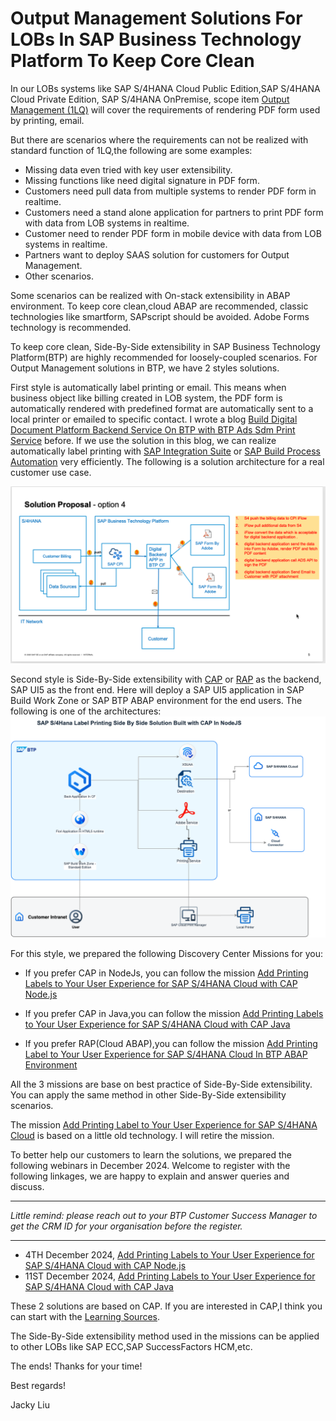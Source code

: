 

# Output Management Solutions For LOBs In SAP Business Technology Platform To Keep Core Clean


In our LOBs systems like SAP S/4HANA Cloud Public Edition,SAP S/4HANA Cloud Private Edition, SAP S/4HANA OnPremise, scope item [Output Management (1LQ)](https://me.sap.com/processnavigator/SolS/EARL_SolS-055/2023-FPS02/SolP/1LQ?region=DE) will cover the requirements of rendering PDF form used by printing, email.


But there are scenarios where the requirements can not be realized with standard function of 1LQ,the following are some examples:

-  Missing data even tried with key user extensibility.
-  Missing functions like need digital signature in PDF form.
-  Customers need pull data from multiple systems to render PDF form in realtime.
-  Customers need a stand alone application for partners to print PDF form with data from LOB systems in realtime.
-  Customer need to render PDF form in mobile device with data from LOB systems in realtime.
-  Partners want to deploy SAAS solution for customers for Output Management.
-  Other scenarios.

Some scenarios can be realized with On-stack extensibility in ABAP environment. To keep core clean,cloud ABAP are recommended, classic technologies like smartform, SAPscript should be avoided. Adobe Forms technology is recommended.


To keep core clean, Side-By-Side extensibility in SAP Business Technology Platform(BTP) are highly recommended for loosely-coupled scenarios. For Output Management solutions in BTP, we have 2 styles solutions.


First style is automatically label printing or email. This means when business object like billing created in LOB system, the PDF form is automatically rendered with predefined format are automatically sent to a local printer or emailed to specific contact. I wrote a blog [Build Digital Document Platform Backend Service On BTP with BTP Ads Sdm Print Service](https://community.sap.com/t5/technology-blogs-by-sap/build-digital-document-platform-backend-service-on-btp-with-btp-ads-sdm/ba-p/13575468) before. If we use the solution in this blog, we can realize automatically label printing with [SAP Integration Suite](https://discovery-center.cloud.sap/protected/index.html#/serviceCatalog/integration-suite?region=all) or [SAP Build Process Automation](https://discovery-center.cloud.sap/protected/index.html#/serviceCatalog/sap-build-process-automation?region=all) very efficiently. The following is a solution architecture for a real customer use case.

![alt text](image.png)


Second style is Side-By-Side extensibility with [CAP](https://cap.cloud.sap/docs/) or [RAP](https://help.sap.com/docs/ABAP_PLATFORM_NEW/fc4c71aa50014fd1b43721701471913d/289477a81eec4d4e84c0302fb6835035.html?locale=en-US&version=202009.latest) as the backend, SAP UI5 as the front end. Here will deploy a SAP UI5 application in SAP Build Work Zone or SAP BTP ABAP environment for the end users. The following is one of the architectures:
![alt text](LabelCapNode.png)



 For this style, we prepared the following Discovery Center Missions for you:
- If you prefer  CAP in NodeJs, you can follow the mission [Add Printing Labels to Your User Experience for SAP S/4HANA Cloud with CAP Node.js](https://discovery-center.cloud.sap/protected/index.html#/missiondetail/4500/4787/) 

- If you prefer  CAP in Java,you can follow the mission [Add Printing Labels to Your User Experience for SAP S/4HANA Cloud with CAP Java](https://discovery-center.cloud.sap/protected/index.html#/missiondetail/4522/4810/)

- If you prefer RAP(Cloud ABAP),you can follow the mission [Add Printing Label to Your User Experience for SAP S/4HANA Cloud In BTP ABAP Environment](https://discovery-center.cloud.sap/protected/index.html#/missiondetail/4461/4747/)

All the 3 missions are base on best practice of Side-By-Side extensibility.  You can apply the same method in other Side-By-Side extensibility scenarios.

The mission [Add Printing Label to Your User Experience for SAP S/4HANA Cloud](https://discovery-center.cloud.sap/protected/index.html#/missiondetail/3766/3805/) is based on a little old technology. I will retire the mission.




To better help our customers to learn the solutions, we prepared the following webinars in December 2024. Welcome to register with the following linkages, we are happy to explain and answer queries and discuss.  
- - - 
_Little remind: please reach out to your BTP Customer Success Manager to get the CRM ID for your organisation before the register._
- - -

- 4TH December 2024,  [Add Printing Labels to Your User Experience for SAP S/4HANA Cloud with CAP Node.js](https://events.sap.com/apj/adoption-webinar-sap-btp-add-printing-labels-capnodejs-dec-2024/en/home)
- 11ST December 2024, [Add Printing Labels to Your User Experience for SAP S/4HANA Cloud with CAP Java](https://events.sap.com/apj/adoption-webinar-sap-btp-add-printing-labels-cap-dec-2024/en/home)


These 2 solutions are based on CAP. If you are interested in CAP,I think you can start with the [Learning Sources](https://cap.cloud.sap/docs/get-started/learning-sources).


The Side-By-Side extensibility method used in the missions can be applied to other LOBs like SAP ECC,SAP SuccessFactors HCM,etc.

The ends!
Thanks for your time!

Best regards!

Jacky Liu








































